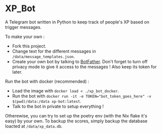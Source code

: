 # XP_Bot

A Telegram bot written in Python to keep track of people's XP based on trigger messages.

To make your own : 
- Fork this project.
- Change text for the different messages in `/data/message_templates.json`.
- Create your own bot by talking to [BotFather](https://telegram.me/BotFather). Don't forget to turn off privacy mode to give it access to the messages ! Also keep its token for later.

Run the bot with docker (recommended) :
- Load the image with `docker load < ./xp_bot_docker`.
- Run the bot with `docker run -it -e TOKEN="bot_token_goes_here" -v $(pwd)/data:/data xp-bot:latest`.
- Talk to the bot in private to setup everything !

Otherewise, you can try to set up the poetry env (with the Nix flake it's easy) by your own.
To backup the scores, simply backup the database loacted at `/data/xp_data.db`.
